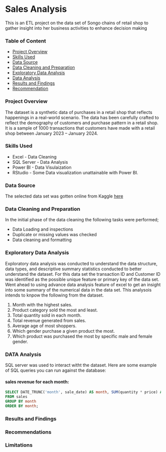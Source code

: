 # Sales Analysis
This is an ETL project on the data set of Songo chains of retail shop to gather insight into her business activities to enhance decision making

### Table of Content
- [Project Overview](#project-overview)
- [Skills Used](#skills-used)
- [Data Source](#data-source)
- [Data Cleaning and Preparation](#data-cleaning-and-preparation)
- [Exploratory Data Analysis](#exploratory-data-analysis)
- [Data Analysis](#data-analysis)
- [Results and Findings](#results-and-findings)
- [Recommendation](#recommendation)

### Project Overview
 The dataset is a synthetic data of purchases in a retail shop that reflects happenings in a real-world scenario. The data has been carefully crafted to reflect the  demography of customers and purchase pattern in a retail shop.  It is a sample of 1000 transactions that customers have made with a retail shop between January 2023 – January 2024.

### Skills Used

- Excel - Data Cleaning
- SQL Server - Data Analysis
- Power BI - Data Visulaization
- RStudio - Some Data visualization unattainable with Power BI.
  
### Data Source
The selected data set was gotten online from Kaggle [here](https://www.kaggle.com/datasets/mohammadtalib786/retail-sales-dataset/discussion?select=retail_sales_dataset.csv)



### Data Cleaning and Preparation

 In the initial phase of the data cleaning the following tasks were performed;
- Data Loading and inspections
- Duplicate or missing values was checked
- Data cleaning and formatting

### Exploratory Data Analysis
Exploratory data analysis was conducted to understand the data structure, data types,  and descriptive summary statistics conducted to better understand the dataset.  For this data set the transaction ID and Customer ID was identified as the possible unique feature or primary key of the data set. Went ahead to using advance data analysis feature of excel to get an insight into some summary of the numerical data in the data set. This analysois intends to knpow the following from the dataset.
1. Month with the highest sales.
2. Product category sold the most and least.
3. Total quantity sold in each month.
4. Total revenue generated from sales.
5. Average age of most shoppers.
6. Which gender purchase a given product the most.
7. Which product was purchased the most by specific male and female gender.

### DATA Analysis
SQL server was used to interact witht the dataset. Here are some example of SQL queries you can run against the database:
#### sales revenue for each month:
``` sql
SELECT DATE_TRUNC('month', sale_date) AS month, SUM(quantity * price) AS total_sales
FROM sales
GROUP BY month
ORDER BY month;
```


### Results and Findings

### Recommendations

### Limitations

